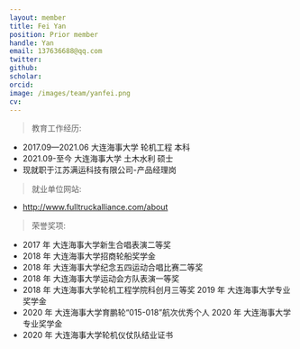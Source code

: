 ```yaml
---
layout: member
title: Fei Yan
position: Prior member
handle: Yan
email: 137636688@qq.com
twitter: 
github: 
scholar:
orcid: 
image: /images/team/yanfei.png
cv: 
---
```



> 教育工作经历:

- 2017.09—2021.06 大连海事大学 轮机工程 本科
- 2021.09-至今 大连海事大学 土木水利 硕士
- 现就职于江苏满运科技有限公司-产品经理岗

> 就业单位网站:

- http://www.fulltruckalliance.com/about


> 荣誉奖项:

- 2017 年 大连海事大学新生合唱表演二等奖
- 2018 年 大连海事大学招商轮船奖学金
- 2018 年 大连海事大学纪念五四运动合唱比赛二等奖
- 2018 年 大连海事大学运动会方队表演一等奖
- 2018 年 大连海事大学轮机工程学院科创月三等奖 2019 年 大连海事大学专业奖学金
- 2020 年 大连海事大学育鹏轮“015-018”航次优秀个人 2020 年 大连海事大学专业奖学金
- 2020 年 大连海事大学轮机仪仗队结业证书




